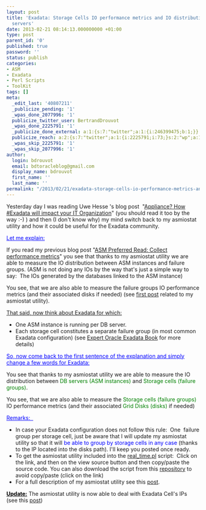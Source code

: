 ```yaml
---
layout: post
title: 'Exadata: Storage Cells IO performance metrics and IO distribution with DB
  servers'
date: 2013-02-21 08:14:13.000000000 +01:00
type: post
parent_id: '0'
published: true
password: ''
status: publish
categories:
- ASM
- Exadata
- Perl Scripts
- ToolKit
tags: []
meta:
  _edit_last: '40807211'
  _publicize_pending: '1'
  _wpas_done_2077996: '1'
  publicize_twitter_user: BertrandDrouvot
  _wpas_done_2225791: '1'
  _publicize_done_external: a:1:{s:7:"twitter";a:1:{i:246399475;b:1;}}
  publicize_reach: a:2:{s:7:"twitter";a:1:{i:2225791;i:73;}s:2:"wp";a:1:{i:0;i:22;}}
  _wpas_skip_2225791: '1'
  _wpas_skip_2077996: '1'
author:
  login: bdrouvot
  email: bdtoracleblog@gmail.com
  display_name: bdrouvot
  first_name: ''
  last_name: ''
permalink: "/2013/02/21/exadata-storage-cells-io-performance-metrics-and-io-distribution-with-db-servers/"
---
```


Yesterday day I was reading Uwe Hesse 's blog post  "[Appliance? How \#Exadata will impact your IT Organization](http://uhesse.com/2013/02/20/appliance-how-exadata-will-impact-your-it-organization/)" (you should read it too by the way :-) ) and then (I don't know why) my mind switch back to my asmiostat utility and how it could be useful for the Exadata community.

<span style="text-decoration:underline;color:#0000ff;">Let me explain:</span>

If you read my previous blog post "[ASM Preferred Read: Collect performance metrics](http://bdrouvot.wordpress.com/2013/02/18/asm-preferred-read-collect-performance-metrics/ "ASM Preferred Read: Collect performance metrics")" you see that thanks to my asmiostat utility we are able to measure the IO distribution between ASM instances and failure groups. (ASM is not doing any IOs by the way that's just a simple way to say:  The IOs generated by the databases linked to the ASM instance)

You see, that we are also able to measure the failure groups IO performance metrics (and their associated disks if needed) (see [first post](http://bdrouvot.wordpress.com/2013/02/15/asm-io-statistics-utility/ "ASM I/O Statistics Utility") related to my asmiostat utility).

<span style="text-decoration:underline;">That said, now think about Exadata for which:</span>

-   One ASM instance is running per DB server.
-   Each storage cell constitutes a separate failure group (in most common Exadata configuration) (see [Expert Oracle Exadata Book](http://www.expertoracleexadata.com/) for more details)

<span style="text-decoration:underline;"><span style="color:#0000ff;text-decoration:underline;">So, now come back to the first sentence of the explanation and simply change a few words for Exadata:</span></span>

You see that thanks to my asmiostat utility we are able to measure the IO distribution between <span style="color:#008000;">DB servers (ASM instances)</span> and <span style="color:#008000;">Storage cells (failure groups)</span>.

You see, that we are also able to measure the <span style="color:#008000;">Storage cells (failure groups)</span> IO performance metrics (and their associated <span style="color:#008000;">Grid Disks (disks)</span> if needed)

<span style="text-decoration:underline;"><span style="color:#0000ff;text-decoration:underline;">Remarks:  </span></span>

-   In case your Exadata configuration does not follow this rule:  One  failure group per storage cell, just be aware that I will update my asmiostat utility so that it will <span style="color:#0000ff;">be able to group by storage cells in any case</span> (thanks to the IP located into the disks path). I'll keep you posted once ready.
-   To get the asmiostat utility included into the [real\_time.pl](http://bdrouvot.wordpress.com/real_time/ "real_time") script:  Click on the link, and then on the view source button and then copy/paste the source code. You can also download the script from this [repository](https://docs.google.com/folder/d/0B7Jf_4JdsptpRHdyOWk1VTdUdEU/edit?pli=1) to avoid copy/paste (click on the link)
-   For a full description of my asmiostat utility see this [post](http://bdrouvot.wordpress.com/2013/02/15/asm-io-statistics-utility/ "ASM I/O Statistics Utility").

<span style="text-decoration:underline;color:#000000;">**Update:**</span> The asmiostat utility is now able to deal with Exadata Cell's IPs (see this [post](http://bdrouvot.wordpress.com/2013/03/06/asm-io-statistics-utility-update-for-exadata/ "ASM I/O Statistics Utility: Update for Exadata"))
